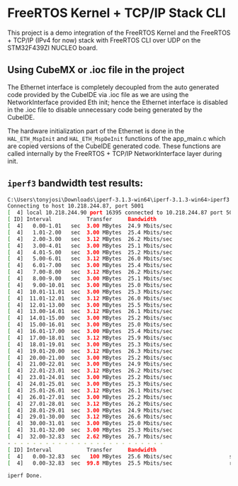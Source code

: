 # FreeRTOS Kernel + TCP/IP Stack CLI 

This project is a demo integration of the FreeRTOS Kernel and the FreeRTOS + TCP/IP (IPv4 for now) stack with FreeRTOS CLI over UDP on the STM32F439ZI NUCLEO board.

## Using CubeMX or .ioc file in the project

The Ethernet interface is completely decoupled from the auto generated code provided by the CubeIDE via .ioc file as we are using the NetworkInterface provided Eth init; hence the Ethernet interface is disabled in the .ioc file to disable unnecessary code being generated by the CubeIDE.

The hardware initialization part of the Ethernet is done in the `HAL_ETH_MspInit` and `HAL_ETH_MspDeInit` functions of the app_main.c which are copied versions of the CubeIDE generated code. These functions are called internally by the FreeRTOS + TCP/IP NetworkInterface layer during init.


## `iperf3` bandwidth test results:

``` sh
C:\Users\tonyjosi\Downloads\iperf-3.1.3-win64\iperf-3.1.3-win64>iperf3.exe -c 10.218.244.87 --port 5001 --bytes 100M    
Connecting to host 10.218.244.87, port 5001                                                                             
[  4] local 10.218.244.90 port 16395 connected to 10.218.244.87 port 5001                                               
[ ID] Interval           Transfer     Bandwidth                                                                         
[  4]   0.00-1.01   sec  3.00 MBytes  24.9 Mbits/sec                                                                    
[  4]   1.01-2.00   sec  3.00 MBytes  25.4 Mbits/sec                                                                    
[  4]   2.00-3.00   sec  3.12 MBytes  26.2 Mbits/sec                                                                    
[  4]   3.00-4.01   sec  3.00 MBytes  25.1 Mbits/sec                                                                    
[  4]   4.01-5.00   sec  3.00 MBytes  25.2 Mbits/sec                                                                    
[  4]   5.00-6.01   sec  3.12 MBytes  26.0 Mbits/sec                                                                    
[  4]   6.01-7.00   sec  3.00 MBytes  25.4 Mbits/sec                                                                    
[  4]   7.00-8.00   sec  3.12 MBytes  26.2 Mbits/sec                                                                    
[  4]   8.00-9.00   sec  3.00 MBytes  25.1 Mbits/sec                                                                    
[  4]   9.00-10.01  sec  3.00 MBytes  25.0 Mbits/sec                                                                    
[  4]  10.01-11.01  sec  3.00 MBytes  25.3 Mbits/sec                                                                    
[  4]  11.01-12.01  sec  3.12 MBytes  26.0 Mbits/sec                                                                    
[  4]  12.01-13.00  sec  3.00 MBytes  25.5 Mbits/sec                                                                    
[  4]  13.00-14.01  sec  3.12 MBytes  26.1 Mbits/sec                                                                    
[  4]  14.01-15.00  sec  3.00 MBytes  25.2 Mbits/sec                                                                    
[  4]  15.00-16.01  sec  3.00 MBytes  25.0 Mbits/sec                                                                    
[  4]  16.01-17.00  sec  3.00 MBytes  25.4 Mbits/sec                                                                    
[  4]  17.00-18.01  sec  3.12 MBytes  25.9 Mbits/sec                                                                    
[  4]  18.01-19.01  sec  3.00 MBytes  25.3 Mbits/sec                                                                    
[  4]  19.01-20.00  sec  3.12 MBytes  26.3 Mbits/sec                                                                    
[  4]  20.00-21.00  sec  3.00 MBytes  25.2 Mbits/sec                                                                    
[  4]  21.00-22.01  sec  3.00 MBytes  24.9 Mbits/sec                                                                    
[  4]  22.01-23.01  sec  3.12 MBytes  26.2 Mbits/sec                                                                    
[  4]  23.01-24.01  sec  3.00 MBytes  25.2 Mbits/sec                                                                    
[  4]  24.01-25.01  sec  3.00 MBytes  25.3 Mbits/sec                                                                    
[  4]  25.01-26.01  sec  3.12 MBytes  26.1 Mbits/sec                                                                    
[  4]  26.01-27.01  sec  3.00 MBytes  25.2 Mbits/sec                                                                    
[  4]  27.01-28.01  sec  3.12 MBytes  26.2 Mbits/sec                                                                    
[  4]  28.01-29.01  sec  3.00 MBytes  24.9 Mbits/sec                                                                    
[  4]  29.01-30.00  sec  3.12 MBytes  26.6 Mbits/sec                                                                    
[  4]  30.00-31.01  sec  3.00 MBytes  25.0 Mbits/sec                                                                    
[  4]  31.01-32.00  sec  3.00 MBytes  25.3 Mbits/sec                                                                    
[  4]  32.00-32.83  sec  2.62 MBytes  26.7 Mbits/sec                                                                    
- - - - - - - - - - - - - - - - - - - - - - - - -                                                                       
[ ID] Interval           Transfer     Bandwidth                                                                         
[  4]   0.00-32.83  sec   100 MBytes  25.6 Mbits/sec                  sender                                            
[  4]   0.00-32.83  sec  99.8 MBytes  25.5 Mbits/sec                  receiver          

iperf Done.

```
